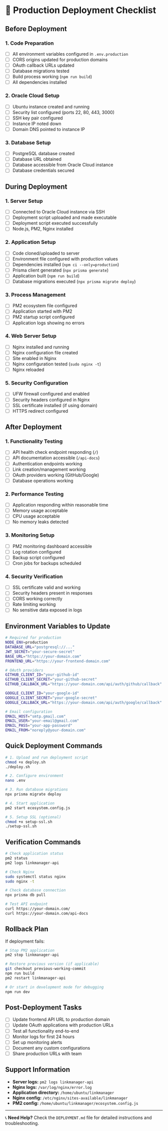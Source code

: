 # 🚀 Production Deployment Checklist

## Before Deployment

### 1. Code Preparation
- [ ] All environment variables configured in `.env.production`
- [ ] CORS origins updated for production domains
- [ ] OAuth callback URLs updated
- [ ] Database migrations tested
- [ ] Build process working (`npm run build`)
- [ ] All dependencies installed

### 2. Oracle Cloud Setup
- [ ] Ubuntu instance created and running
- [ ] Security list configured (ports 22, 80, 443, 3000)
- [ ] SSH key pair configured
- [ ] Instance IP noted down
- [ ] Domain DNS pointed to instance IP

### 3. Database Setup
- [ ] PostgreSQL database created
- [ ] Database URL obtained
- [ ] Database accessible from Oracle Cloud instance
- [ ] Database credentials secured

## During Deployment

### 1. Server Setup
- [ ] Connected to Oracle Cloud instance via SSH
- [ ] Deployment script uploaded and made executable
- [ ] Deployment script executed successfully
- [ ] Node.js, PM2, Nginx installed

### 2. Application Setup
- [ ] Code cloned/uploaded to server
- [ ] Environment file configured with production values
- [ ] Dependencies installed (`npm ci --only=production`)
- [ ] Prisma client generated (`npx prisma generate`)
- [ ] Application built (`npm run build`)
- [ ] Database migrations executed (`npx prisma migrate deploy`)

### 3. Process Management
- [ ] PM2 ecosystem file configured
- [ ] Application started with PM2
- [ ] PM2 startup script configured
- [ ] Application logs showing no errors

### 4. Web Server Setup
- [ ] Nginx installed and running
- [ ] Nginx configuration file created
- [ ] Site enabled in Nginx
- [ ] Nginx configuration tested (`sudo nginx -t`)
- [ ] Nginx reloaded

### 5. Security Configuration
- [ ] UFW firewall configured and enabled
- [ ] Security headers configured in Nginx
- [ ] SSL certificate installed (if using domain)
- [ ] HTTPS redirect configured

## After Deployment

### 1. Functionality Testing
- [ ] API health check endpoint responding (`/`)
- [ ] API documentation accessible (`/api-docs`)
- [ ] Authentication endpoints working
- [ ] Link creation/management working
- [ ] OAuth providers working (GitHub/Google)
- [ ] Database operations working

### 2. Performance Testing
- [ ] Application responding within reasonable time
- [ ] Memory usage acceptable
- [ ] CPU usage acceptable
- [ ] No memory leaks detected

### 3. Monitoring Setup
- [ ] PM2 monitoring dashboard accessible
- [ ] Log rotation configured
- [ ] Backup script configured
- [ ] Cron jobs for backups scheduled

### 4. Security Verification
- [ ] SSL certificate valid and working
- [ ] Security headers present in responses
- [ ] CORS working correctly
- [ ] Rate limiting working
- [ ] No sensitive data exposed in logs

## Environment Variables to Update

```bash
# Required for production
NODE_ENV=production
DATABASE_URL="postgresql://..."
JWT_SECRET="your-secure-secret"
BASE_URL="https://your-domain.com"
FRONTEND_URL="https://your-frontend-domain.com"

# OAuth providers
GITHUB_CLIENT_ID="your-github-id"
GITHUB_CLIENT_SECRET="your-github-secret"
GITHUB_CALLBACK_URL="https://your-domain.com/api/auth/github/callback"

GOOGLE_CLIENT_ID="your-google-id"
GOOGLE_CLIENT_SECRET="your-google-secret"
GOOGLE_CALLBACK_URL="https://your-domain.com/api/auth/google/callback"

# Email configuration
EMAIL_HOST="smtp.gmail.com"
EMAIL_USER="your-email@gmail.com"
EMAIL_PASS="your-app-password"
EMAIL_FROM="noreply@your-domain.com"
```

## Quick Deployment Commands

```bash
# 1. Upload and run deployment script
chmod +x deploy.sh
./deploy.sh

# 2. Configure environment
nano .env

# 3. Run database migrations
npx prisma migrate deploy

# 4. Start application
pm2 start ecosystem.config.js

# 5. Setup SSL (optional)
chmod +x setup-ssl.sh
./setup-ssl.sh
```

## Verification Commands

```bash
# Check application status
pm2 status
pm2 logs linkmanager-api

# Check Nginx
sudo systemctl status nginx
sudo nginx -t

# Check database connection
npx prisma db pull

# Test API endpoint
curl https://your-domain.com/
curl https://your-domain.com/api-docs
```

## Rollback Plan

If deployment fails:

```bash
# Stop PM2 application
pm2 stop linkmanager-api

# Restore previous version (if applicable)
git checkout previous-working-commit
npm run build
pm2 restart linkmanager-api

# Or start in development mode for debugging
npm run dev
```

## Post-Deployment Tasks

- [ ] Update frontend API URL to production domain
- [ ] Update OAuth applications with production URLs
- [ ] Test all functionality end-to-end
- [ ] Monitor logs for first 24 hours
- [ ] Set up monitoring alerts
- [ ] Document any custom configurations
- [ ] Share production URLs with team

## Support Information

- **Server logs:** `pm2 logs linkmanager-api`
- **Nginx logs:** `/var/log/nginx/error.log`
- **Application directory:** `/home/ubuntu/linkmanager`
- **Nginx config:** `/etc/nginx/sites-available/linkmanager`
- **PM2 config:** `/home/ubuntu/linkmanager/ecosystem.config.js`

---

📞 **Need Help?** Check the `DEPLOYMENT.md` file for detailed instructions and troubleshooting.
